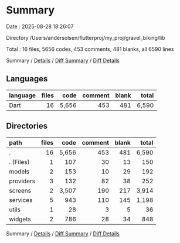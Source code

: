# Summary

Date : 2025-08-28 18:26:07

Directory /Users/andersolsen/flutterproj/my_proj/gravel_biking/lib

Total : 16 files,  5656 codes, 453 comments, 481 blanks, all 6590 lines

Summary / [Details](details.md) / [Diff Summary](diff.md) / [Diff Details](diff-details.md)

## Languages
| language | files | code | comment | blank | total |
| :--- | ---: | ---: | ---: | ---: | ---: |
| Dart | 16 | 5,656 | 453 | 481 | 6,590 |

## Directories
| path | files | code | comment | blank | total |
| :--- | ---: | ---: | ---: | ---: | ---: |
| . | 16 | 5,656 | 453 | 481 | 6,590 |
| . (Files) | 1 | 107 | 30 | 13 | 150 |
| models | 2 | 153 | 10 | 29 | 192 |
| providers | 3 | 132 | 82 | 38 | 252 |
| screens | 2 | 3,507 | 190 | 217 | 3,914 |
| services | 5 | 943 | 110 | 145 | 1,198 |
| utils | 1 | 28 | 3 | 5 | 36 |
| widgets | 2 | 786 | 28 | 34 | 848 |

Summary / [Details](details.md) / [Diff Summary](diff.md) / [Diff Details](diff-details.md)